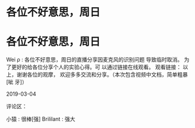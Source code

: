 # 各位不好意思，周日

# 各位不好意思，周日

Wei ρ : 各位不好意思，周日的直播分享因麦克风的识别问题 导致临时取消。 为了更好的给各位分享个人的实验心得。可 以通过链接在线观看。 观看链接： 以上，谢谢各位的观摩， 欢迎多多交流和分享。（本次包含视频中文档，简单粗暴[呲 牙]）

2019-03-04

评论区：

小猿 : 很棒[强] Brililant : 强大